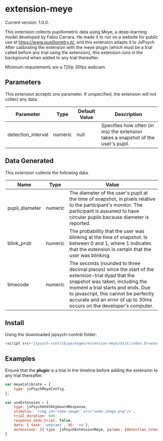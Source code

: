 # extension-meye

Current version: 1.0.0.

This extension collects pupillometric data using Meye, a deep-learning model developed by Fabio Carrara. He made it to run on a website for public use at https://www.pupillometry.it/, and this extension adapts it to JsPsych. After calibrating the extension with the meye plugin (which must be a trial called before any trial using the extension), this extension runs in the background when added to any trial thereafter. 

Minimum requirements are a 720p 30fps webcam. 

## Parameters

This extension accepts one parameter. If unspecified, the extension will not collect any data.

| Parameter           | Type             | Default Value      | Description                              |
| ------------------- | ---------------- | ------------------ | ---------------------------------------- |
| detection_interval  | numeric      	 | null        | Specifies how often (in ms) the extension takes a snapshot of the user's pupil. |

## Data Generated

This extension collects the following data.

| Name      | Type    | Value                                    |
| --------- | ------- | ---------------------------------------- |
| pupil_diameter  | numeric  | The diameter of the user's pupil at the time of snapshot, in pixels relative to the participant's monitor. The participant is assumed to have circular pupils because diameter is reported. |
| blink_prob  | numeric | The probability that the user was blinking at the time of snapshot. Is between 0 and 1, where 1 indicates that the extension is certain that the user was blinking. |
| timecode	| numeric	| The seconds (rounded to three decimal places) since the start of the extension-trial dyad that the snapshot was taken, including the moment a trial starts and ends. Due to javascript, this cannot be perfectly accurate and an error of up to 30ms occurs on the developer's computer. |

## Install

Using the downloaded jspsych-contrib folder:

```js
<script src="jspsych-contrib/packages/extension-meye/dist/index.browser.min.js"></script>
```

## Examples

Ensure that the **plugin** is a trial in the timeline before adding the extension to any trial thereafter.

```javascript
var meyeCalibrate = {
	type: jsPsychMeyeConfig,
};
		
var useExtension = {
	type: jsPsychHtmlKeyboardResponse,
	stimulus: '<img id="some-image" src="some-image.png"/>',
	trial_duration: 600,
	response_ends_trial: false,
	data: { task: 'webcam1', US: 'no'},
	extensions: [{ type: jsPsychExtensionMeye, params: {detection_interval: 100} }]
}
```
